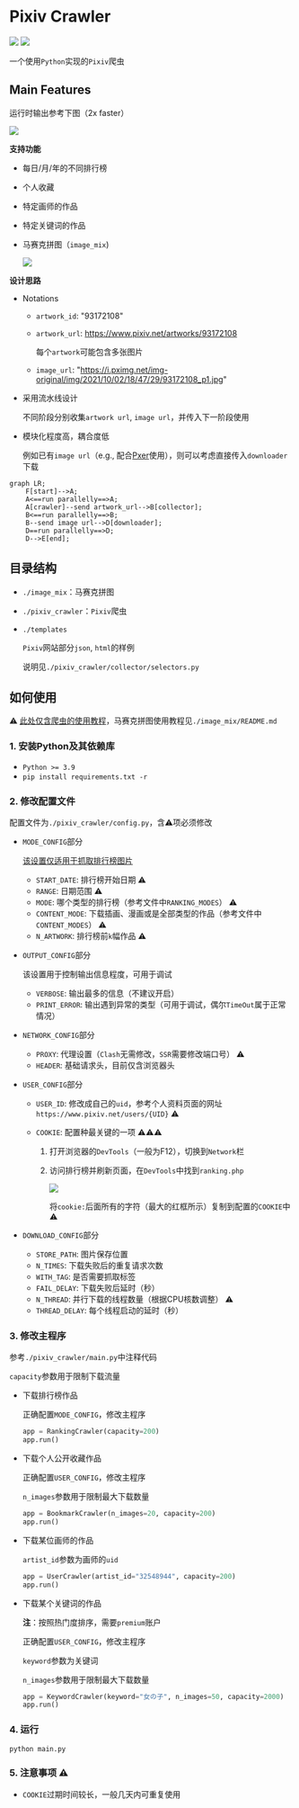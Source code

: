 # Pixiv Crawler

![](https://img.shields.io/badge/python-3.9.6-green) ![](https://img.shields.io/badge/latest%20update-2022%2F10%2F11-green)

一个使用`Python`实现的`Pixiv`爬虫

## Main Features

运行时输出参考下图（2x faster）

![](/assets/run.gif)

**支持功能**

- 每日/月/年的不同排行榜

- 个人收藏

- 特定画师的作品

- 特定关键词的作品

- 马赛克拼图（`image_mix`)

  ![](./assets/mixture.png)

**设计思路**

- Notations

  - `artwork_id`: "93172108"

  - `artwork_url`: https://www.pixiv.net/artworks/93172108

    每个`artwork`可能包含多张图片

  - `image_url`: "https://i.pximg.net/img-original/img/2021/10/02/18/47/29/93172108_p1.jpg"

- 采用流水线设计

  不同阶段分别收集`artwork url`, `image url`，并传入下一阶段使用

- 模块化程度高，耦合度低

  例如已有`image url`（e.g., 配合[Pxer](https://github.com/FoXZilla/Pxer)使用），则可以考虑直接传入`downloader`下载

```mermaid
graph LR;
	F[start]-->A;
	A<==run parallelly==>A;
	A[crawler]--send artwork_url-->B[collector];
	B<==run parallelly==>B;
	B--send image url-->D[downloader];
	D==run parallelly==>D;
	D-->E[end];
```



## 目录结构

- `./image_mix`：马赛克拼图

- `./pixiv_crawler`：`Pixiv`爬虫

- `./templates`

    `Pixiv`网站部分`json`, `html`的样例
    
    说明见`./pixiv_crawler/collector/selectors.py`
    
    


## 如何使用

:warning: <u>此处仅含爬虫的使用教程</u>，马赛克拼图使用教程见`./image_mix/README.md`

### 1. 安装Python及其依赖库

- `Python >= 3.9`
- `pip install requirements.txt -r `

### 2. 修改配置文件

配置文件为`./pixiv_crawler/config.py`，含:warning:项必须修改

- `MODE_CONFIG`部分

  <u>该设置仅适用于抓取排行榜图片</u>

  - `START_DATE`: 排行榜开始日期 :warning:
  - `RANGE`: 日期范围 :warning:
  - `MODE`: 哪个类型的排行榜（参考文件中`RANKING_MODES`） :warning:
  - `CONTENT_MODE`: 下载插画、漫画或是全部类型的作品（参考文件中`CONTENT_MODES`） :warning:
  - `N_ARTWORK`: 排行榜前`k`幅作品 :warning:

- `OUTPUT_CONFIG`部分

  该设置用于控制输出信息程度，可用于调试

  - `VERBOSE`: 输出最多的信息（不建议开启）
  - `PRINT_ERROR`: 输出遇到异常的类型（可用于调试，偶尔`TimeOut`属于正常情况）

- `NETWORK_CONFIG`部分

  - `PROXY`: 代理设置（`Clash`无需修改，`SSR`需要修改端口号） :warning:
  - `HEADER`: 基础请求头，目前仅含浏览器头

- `USER_CONFIG`部分

  - `USER_ID`: 修改成自己的`uid`，参考个人资料页面的网址`https://www.pixiv.net/users/{UID}` :warning:

  - `COOKIE`: 配置种最关键的一项 :warning::warning::warning:

    1. 打开浏览器的`DevTools`（一般为F12），切换到`Network`栏

    2. 访问排行榜并刷新页面，在`DevTools`中找到`ranking.php`

       ![](./assets/cookie.png)

       将`cookie:`后面所有的字符（最大的红框所示）复制到配置的`COOKIE`中 :warning:

- `DOWNLOAD_CONFIG`部分

  - `STORE_PATH`: 图片保存位置
  - `N_TIMES`: 下载失败后的重复请求次数
  - `WITH_TAG`: 是否需要抓取标签
  - `FAIL_DELAY`: 下载失败后延时（秒）
  - `N_THREAD`: 并行下载的线程数量（根据CPU核数调整） :warning:
  - `THREAD_DELAY`: 每个线程启动的延时（秒）

### 3. 修改主程序

参考`./pixiv_crawler/main.py`中注释代码

`capacity`参数用于限制下载流量

- 下载排行榜作品

  正确配置`MODE_CONFIG`，修改主程序

  ```python
  app = RankingCrawler(capacity=200)
  app.run()
  ```

- 下载个人公开收藏作品

  正确配置`USER_CONFIG`，修改主程序

  `n_images`参数用于限制最大下载数量

  ```python
  app = BookmarkCrawler(n_images=20, capacity=200)
  app.run()
  ```

- 下载某位画师的作品

  `artist_id`参数为画师的`uid`

  ```python
  app = UserCrawler(artist_id="32548944", capacity=200)
  app.run()
  ```

- 下载某个关键词的作品

  **注**：按照热门度排序，需要`premium`账户

  正确配置`USER_CONFIG`，修改主程序

  `keyword`参数为关键词

  `n_images`参数用于限制最大下载数量

  ```python
  app = KeywordCrawler(keyword="女の子", n_images=50, capacity=2000)
  app.run()
  ```

### 4. 运行

`python main.py`

### 5. 注意事项 :warning:

- `COOKIE`过期时间较长，一般几天内可重复使用

